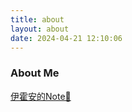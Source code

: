 ```yaml
---
title: about
layout: about
date: 2024-04-21 12:10:06
---
```


###  About Me

[伊霍安的Note🌱](https://garden.yhoauann.cn/)

